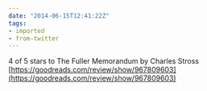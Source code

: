 ```yaml
---
date: "2014-06-15T12:41:22Z"
tags:
- imported
- from-twitter
---
```

4 of 5 stars to The Fuller Memorandum by Charles Stross [https://goodreads.com/review/show/967809603](https://goodreads.com/review/show/967809603)
